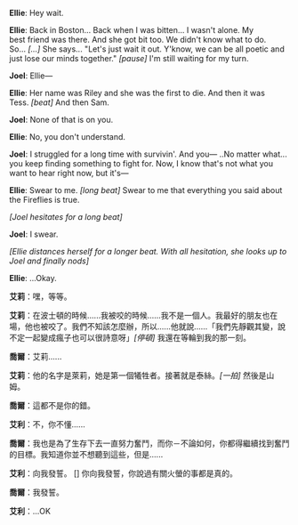 **Ellie**: Hey wait.

**Ellie**: Back in Boston... Back when I was bitten... I wasn't alone. My best friend was there. And she got bit too. We didn't know what to do. So... _[...]_ She says... "Let's just wait it out. Y'know, we can be all poetic and just lose our minds together." _[pause]_ I'm still waiting for my turn.

**Joel**: Ellie—

**Ellie**: Her name was Riley and she was the first to die. And then it was Tess. _[beat]_ And then Sam.

**Joel**: None of that is on you.

**Ellie**: No, you don't understand.

**Joel**: I struggled for a long time with survivin'. And you— ..No matter what... you keep finding something to fight for. Now, I know that's not what you want to hear right now, but it's—

**Ellie**: Swear to me. _[long beat]_ Swear to me that everything you said about the Fireflies is true.

_[Joel hesitates for a long beat]_

**Joel**: I swear.

_[Ellie distances herself for a longer beat. With all hesitation, she looks up to Joel and finally nods]_

**Ellie**: ...Okay.

**艾莉**：嘿，等等。

**艾莉**：在波士頓的時候......我被咬的時候......我不是一個人。我最好的朋友也在場，他也被咬了。我們不知該怎麼辦，所以......他就說......「我們先靜觀其變，說不定一起變成瘋子也可以很詩意呀」_[停頓]_ 我還在等輪到我的那一刻。

**喬爾**：艾莉......

**艾莉**：他的名字是萊莉，她是第一個犧牲者。接著就是泰絲。_[一拍]_ 然後是山姆。

**喬爾**：這都不是你的錯。

**艾利**：不，你不懂......

**喬爾**：我也是為了生存下去一直努力奮鬥，而你－不論如何，你都得繼續找到奮鬥的目標。我知道你並不想聽到這些，但是......

**艾利**：向我發誓。 [] 你向我發誓，你說過有關火螢的事都是真的。

**喬爾**：我發誓。

**艾利**：...OK
